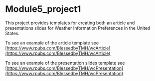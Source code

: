 # Module5_project1

This project provides templates for creating both an article and presentations slides for Weather Information Preferences in the United States.

To see an example of the article template see [https://www.rpubs.com/BlessedbyTMH/wcArticle](https://www.rpubs.com/BlessedbyTMH/wcArticle)

To see an example of the presentation slides template see [https://www.rpubs.com/BlessedbyTMH/wcPresentation](https://www.rpubs.com/BlessedbyTMH/wcPresentation)


